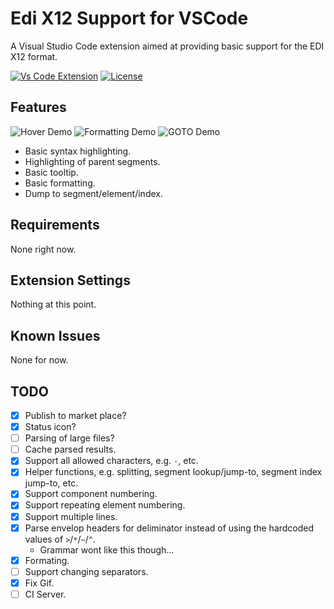# Edi X12 Support for VSCode

A Visual Studio Code extension aimed at providing basic support for the EDI X12 format.


[![Vs Code Extension](https://img.shields.io/badge/vscode-extension-blue.svg?style=flat-square)](https://marketplace.visualstudio.com/items?itemName=Silvenga.edi-x12-support)
[![License](https://img.shields.io/github/license/Silvenga/vscode-edi-x12-support.svg?style=flat-square)](https://github.com/Silvenga/vscode-edi-x12-support/blob/master/LICENSE)


## Features

![Hover Demo](docs/demo.gif)
![Formatting Demo](docs/formatting.gif)
![GOTO Demo](docs/goto-demo.gif)

- Basic syntax highlighting.
- Highlighting of parent segments.
- Basic tooltip.
- Basic formatting.
- Dump to segment/element/index.

## Requirements

None right now.

## Extension Settings

Nothing at this point.

## Known Issues

None for now.

## TODO

- [X] Publish to market place?
- [X] Status icon?
- [ ] Parsing of large files?
- [ ] Cache parsed results.
- [X] Support all allowed characters, e.g. `-`, etc. 
- [X] Helper functions, e.g. splitting, segment lookup/jump-to, segment index jump-to, etc.
- [X] Support component numbering.
- [X] Support repeating element numbering.
- [X] Support multiple lines.
- [X] Parse envelop headers for deliminator instead of using the hardcoded values of `>`/`*`/`~`/`^`.
  - Grammar wont like this though...
- [X] Formating.
- [ ] Support changing separators.
- [X] Fix Gif.
- [ ] CI Server.
